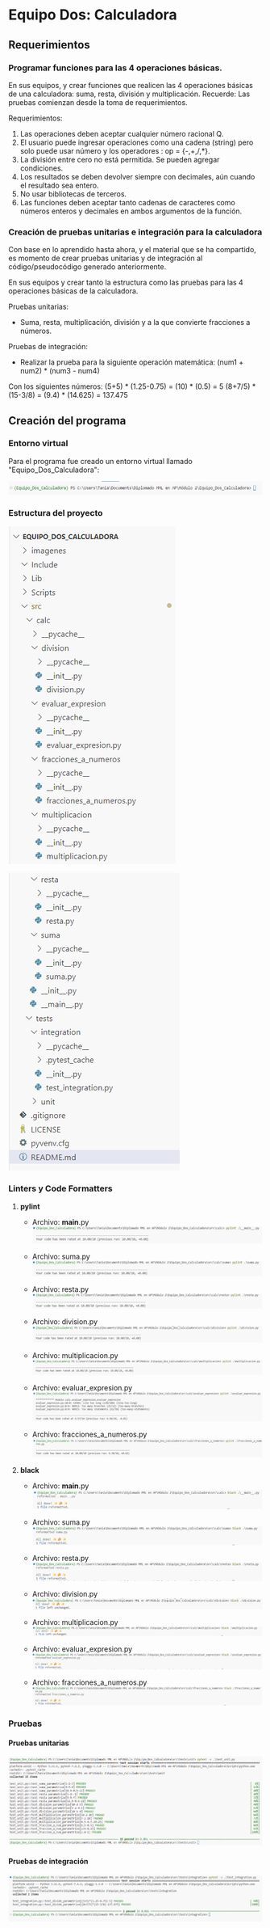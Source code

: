 # Equipo Dos: Calculadora

## Requerimientos

### Programar funciones para las 4 operaciones básicas.

En sus equipos, y crear funciones que realicen las 4 operaciones básicas de una calculadora: suma, resta, división y multiplicación.
Recuerde: Las pruebas comienzan desde la toma de requerimientos.

Requerimientos:

1. Las operaciones deben aceptar cualquier número racional Q.
2. El usuario puede ingresar operaciones como una cadena (string) pero solo puede usar número y los operadores : op = {-,+,/,*}.
3. La división entre cero no está permitida. Se pueden agregar condiciones.
4. Los resultados se deben devolver siempre con decimales, aún cuando el resultado sea entero.
5. No usar bibliotecas de terceros.
6. Las funciones deben aceptar tanto cadenas de caracteres como números enteros y decimales en ambos argumentos de la función.

### Creación de pruebas unitarias e integración para la calculadora

Con base en lo aprendido hasta ahora, y el material que se ha compartido, es momento de crear pruebas unitarias y de integración al código/pseudocódigo generado anteriormente.

En sus equipos y crear tanto la estructura como las pruebas para las 4 operaciones básicas de la calculadora.

Pruebas unitarias:

* Suma, resta, multiplicación, división y a la que convierte fracciones a números.

Pruebas de integración:

* Realizar la prueba para la siguiente operación matemática: (num1 + num2) * (num3 - num4) 

Con los siguientes números:
(5+5) * (1.25-0.75) = (10) * (0.5) = 5
(8+7/5) * (15-3/8) = (9.4) * (14.625) = 137.475

## Creación del programa

### Entorno virtual

Para el programa fue creado un entorno virtual llamado "Equipo_Dos_Calculadora":

![entorno_virtual](imagenes/entorno_virtual.png)

### Estructura del proyecto

![estructura_proyecto_1](imagenes/estructura_proyecto_1.png)

![estructura_proyecto_2](imagenes/estructura_proyecto_2.png)

### Linters y Code Formatters

1. **pylint**
    * Archivo: __main__.py
    ![pylint_main](imagenes/pylint_main.png)

    * Archivo: suma.py
    ![pylint_suma](imagenes/pylint_suma.png)

    * Archivo: resta.py
    ![pylint_resta](imagenes/pylint_resta.png)

    * Archivo: division.py
    ![pylint_division](imagenes/pylint_division.png)

    * Archivo: multiplicacion.py
    ![pylint_multiplicacion](imagenes/pylint_multiplicacion.png)

    * Archivo: evaluar_expresion.py
    ![pylint_evaluar_expresion](imagenes/pylint_evaluar_expresion.png)

    * Archivo: fracciones_a_numeros.py
    ![pylint_fracciones_a_numeros](imagenes/pylint_fracciones_a_numeros.png)


2. **black**
    * Archivo: __main__.py
    ![black_main](imagenes/black_main.png)

    * Archivo: suma.py
    ![black_suma](imagenes/black_suma.png)

    * Archivo: resta.py
    ![black_resta](imagenes/black_resta.png)

    * Archivo: division.py
    ![black_division](imagenes/black_division.png)

    * Archivo: multiplicacion.py
    ![black_multiplicacion](imagenes/black_multiplicacion.png)

    * Archivo: evaluar_expresion.py
    ![black_evaluar_expresion](imagenes/black_evaluar_expresion.png)

    * Archivo: fracciones_a_numeros.py
    ![black_fracciones_a_numeros](imagenes/black_fracciones_a_numeros.png)

### Pruebas

#### Pruebas unitarias

![pruebas_unitarias](imagenes/pruebas_unitarias.png)

#### Pruebas de integración

![pruebas_de_integracion](imagenes/pruebas_de_integracion.png)